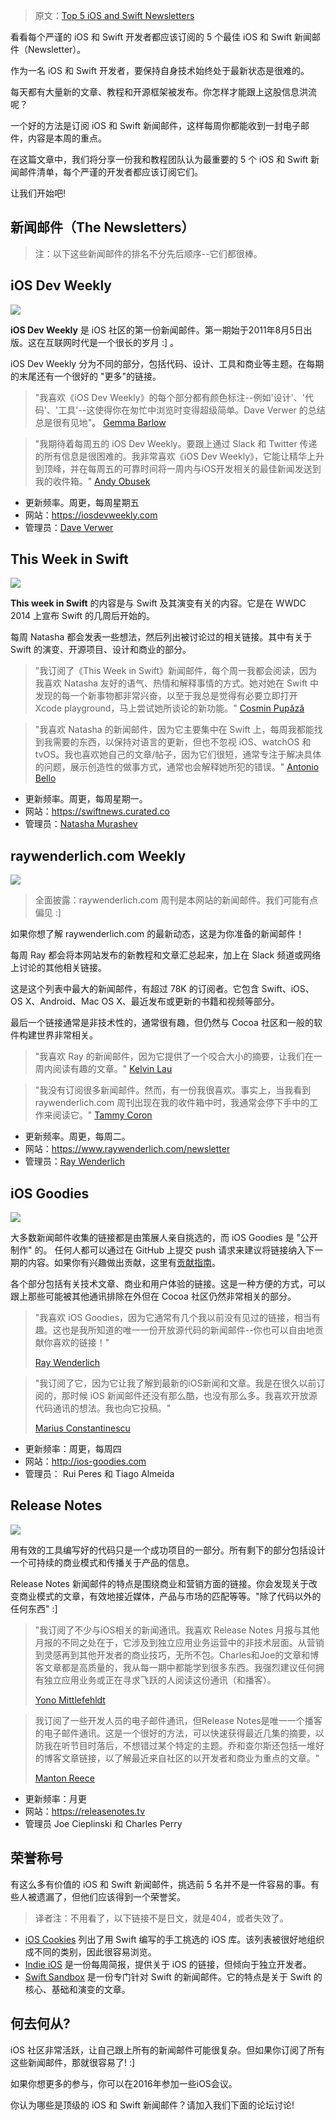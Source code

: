 > 原文：[Top 5 iOS and Swift Newsletters](https://www.raywenderlich.com/1156-top-5-ios-and-swift-newsletters)

看看每个严谨的 iOS 和 Swift 开发者都应该订阅的 5 个最佳 iOS 和 Swift 新闻邮件（Newsletter）。

作为一名 iOS 和 Swift 开发者，要保持自身技术始终处于最新状态是很难的。

每天都有大量新的文章、教程和开源框架被发布。你怎样才能跟上这股信息洪流呢？

一个好的方法是订阅 iOS 和 Swift 新闻邮件，这样每周你都能收到一封电子邮件，内容是本周的重点。

在这篇文章中，我们将分享一份我和教程团队认为最重要的 5 个 iOS 和 Swift 新闻邮件清单，每个严谨的开发者都应该订阅它们。

让我们开始吧!


## 新闻邮件（The Newsletters）

> 注：以下这些新闻邮件的排名不分先后顺序--它们都很棒。


## iOS Dev Weekly

![](https://koenig-media.raywenderlich.com/uploads/2016/04/dw.png)

**iOS Dev Weekly** 是 iOS 社区的第一份新闻邮件。第一期始于2011年8月5日出版。这在互联网时代是一个很长的岁月 :] 。

iOS Dev Weekly 分为不同的部分，包括代码、设计、工具和商业等主题。在每期的末尾还有一个很好的 "更多"的链接。

> "我喜欢《iOS Dev Weekly》的每个部分都有颜色标注--例如'设计'、'代码'、'工具'--这使得你在匆忙中浏览时变得超级简单。Dave Verwer 的总结总是很有见地"。
> [Gemma Barlow](https://www.raywenderlich.com/u/gemmakbarlow)

> "我期待着每周五的 iOS Dev Weekly。要跟上通过 Slack 和 Twitter 传递的所有信息是很困难的。我非常喜欢《iOS Dev Weekly》，它能让精华上升到顶峰，并在每周五的可靠时间将一周内与iOS开发相关的最佳新闻发送到我的收件箱。"
> [Andy Obusek](https://www.raywenderlich.com/u/obusek)

* 更新频率。周更，每周星期五
* 网站：https://iosdevweekly.com
* 管理员：[Dave Verwer](https://twitter.com/daveverwer)

## This Week in Swift

![](https://koenig-media.raywenderlich.com/uploads/2016/04/twis2.png)

**This week in Swift** 的内容是与 Swift 及其演变有关的内容。它是在 WWDC 2014 上宣布 Swift 的几周后开始的。

每周 Natasha 都会发表一些想法，然后列出被讨论过的相关链接。其中有关于 Swift 的演变、开源项目、设计和商业的部分。

> "我订阅了《This Week in Swift》新闻邮件，每个周一我都会阅读，因为我喜欢 Natasha 友好的语气、热情和解释事情的方式。她对她在 Swift 中发现的每一个新事物都非常兴奋，以至于我总是觉得有必要立即打开 Xcode playground，马上尝试她所谈论的新功能。"
> [Cosmin Pupăză](https://www.raywenderlich.com/u/ShogunKaramazov)

> "我喜欢 Natasha 的新闻邮件，因为它主要集中在 Swift 上，每周我都能找到我需要的东西，以保持对语言的更新，但也不忽视 iOS、watchOS 和 tvOS。我也喜欢她自己的文章/帖子，因为它们很短，通常专注于解决具体的问题，展示创造性的做事方式，通常也会解释她所犯的错误。"
> [Antonio Bello](https://www.raywenderlich.com/u/jeden)

* 更新频率。周更，每周星期一。
* 网站：https://swiftnews.curated.co
* 管理员：[Natasha Murashev](https://twitter.com/natashatherobot)


## raywenderlich.com Weekly

![](https://koenig-media.raywenderlich.com/uploads/2016/05/rw-weekly.png)


> 全面披露：raywenderlich.com 周刊是本网站的新闻邮件。我们可能有点偏见 :]

如果你想了解 raywenderlich.com 的最新动态，这是为你准备的新闻邮件！

每周 Ray 都会将本网站发布的新教程和文章汇总起来，加上在 Slack 频道或网络上讨论的其他相关链接。

这是这个列表中最大的新闻邮件，有超过 78K 的订阅者。它包含 Swift、iOS、OS X、Android、Mac OS X、最近发布或更新的书籍和视频等部分。

最后一个链接通常是非技术性的，通常很有趣，但仍然与 Cocoa 社区和一般的软件构建世界非常相关。

> "我喜欢 Ray 的新闻邮件，因为它提供了一个咬合大小的摘要，让我们在一周内阅读有趣的文章。"
> [Kelvin Lau](https://www.raywenderlich.com/u/kelvin_lau)

> "我没有订阅很多新闻邮件。然而，有一份我很喜欢。事实上，当我看到 raywenderlich.com 周刊出现在我的收件箱中时，我通常会停下手中的工作来阅读它。"
> [Tammy Coron](https://www.raywenderlich.com/u/paradox927)

* 更新频率。周更，每周二。
* 网站：https://www.raywenderlich.com/newsletter
* 管理员：[Ray Wenderlich](https://twitter.com/rwenderlich)

## iOS Goodies

![](https://koenig-media.raywenderlich.com/uploads/2016/04/ios-goodies.png)

大多数新闻邮件收集的链接都是由策展人亲自挑选的，而 iOS Goodies 是 "公开制作" 的。
任何人都可以通过在 GitHub 上提交 push 请求来建议将链接纳入下一期的内容。如果你有兴趣做出贡献，这里有[贡献指南](https://github.com/iOS-Goodies/iOS-Goodies/blob/main/CONTRIBUTING.md)。

各个部分包括有关技术文章、商业和用户体验的链接。这是一种方便的方式，可以跟上那些可能被其他通讯排除在外但在 Cocoa 社区仍然非常相关的部分。

> "我喜欢 iOS Goodies，因为它通常有几个我以前没有见过的链接，相当有趣。这也是我所知道的唯一一份开放源代码的新闻邮件--你也可以自由地贡献你喜欢的链接！"
>
> [Ray Wenderlich](http://www.raywenderlich.com/u/rwenderlich)

> "我订阅了它，因为它让我了解到最新的iOS新闻和文章。我是在很久以前订阅的，那时候 iOS 新闻邮件还没有那么酷，也没有那么多。我喜欢开放源代码通讯的想法。我也向它投稿。"
>
> [Marius Constantinescu](http://twitter.com/marius_const)

* 更新频率：周更，每周四
* 网站：http://ios-goodies.com
* 管理员： Rui Peres 和 Tiago Almeida



## Release Notes

![](https://koenig-media.raywenderlich.com/uploads/2016/04/release-notes.png)

用有效的工具编写好的代码只是一个成功项目的一部分。所有剩下的部分包括设计一个可持续的商业模式和传播关于产品的信息。

Release Notes 新闻邮件的特点是围绕商业和营销方面的链接。你会发现关于改变商业模式的文章，有效地接近媒体，产品与市场的匹配等等。"除了代码以外的任何东西" :]

> "我订阅了不少与iOS相关的新闻通讯。我喜欢 Release Notes 月报与其他月报的不同之处在于，它涉及到独立应用业务运营中的非技术层面。从营销到灵感再到其他开发者的商业技巧，无所不包。Charles和Joe的文章和博客文章都是高质量的，我从每一期中都能学到很多东西。我强烈建议任何拥有独立应用业务或正在寻求飞跃的人阅读这份通讯（和播客）。
>
> [Yono Mittlefehldt](http://twitter.com/yonomitt)

> 我订阅了一些开发人员的电子邮件通讯，但Release Notes是唯一一个播客的电子邮件通讯。这是一个很好的方法，可以快速获得最近几集的摘要，以防我在听节目时落后，不想错过某个特定的主题。乔和查尔斯还包括一堆好的博客文章链接，以了解最近来自社区的以开发者和商业为重点的文章。"
>
> [Manton Reece](http://www.manton.org/)

* 更新频率：月更
* 网站：https://releasenotes.tv
* 管理员 Joe Cieplinski 和 Charles Perry



## 荣誉称号

有这么多有价值的 iOS 和 Swift 新闻邮件，挑选前 5 名并不是一件容易的事。有些人被遗漏了，但他们应该得到一个荣誉奖。

> 译者注：不用看了，以下链接不是日文，就是404，或者失效了。

* [iOS Cookies](http://www.ioscookies.com/) 列出了用 Swift 编写的手工挑选的 iOS 库。该列表被很好地组织成不同的类别，因此很容易浏览。
* [Indie iOS](https://indieiosfocus.curated.co/) 是一份每周简报，提供关于 iOS 的链接，但倾向于独立开发者。
* [Swift Sandbox](http://swiftsandbox.io/) 是一份专门针对 Swift 的新闻邮件。它的特点是关于 Swift 的核心、基础和演变的文章。

## 何去何从?

iOS 社区非常活跃，让自己跟上所有的新闻邮件可能很复杂。但如果你订阅了所有这些新闻邮件，那就很容易了! :]

如果你想更多的参与，你可以在2016年参加一些iOS会议。

你认为哪些是顶级的 iOS 和 Swift 新闻邮件？请加入我们下面的论坛讨论!







